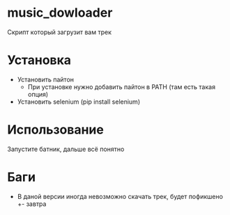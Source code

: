 # music_dowloader
Скрипт который загрузит вам трек
# Установка
* Установить пайтон
  * При установке нужно добавить пайтон в PATH (там есть такая опция)
 * Установить selenium (pip install selenium)
 # Использование
 Запустите батник, дальше всё понятно
 # Баги
 * В даной версии иногда невозможно скачать трек, будет пофикшено +\- завтра
